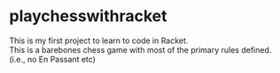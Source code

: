# playchesswithracket

This is my first project to learn to code in Racket. </br>
This is a barebones chess game with most of the primary rules defined. (i.e., no En Passant etc)
